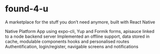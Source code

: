 # found-4-u
A marketplace for the stuff you don’t need anymore, built with React Native

Native Platform App using expo-cli, Yup and Formik forms, apisauce linked to a node backend server
Implemented an offline support, data stored in cache, modulable components hooks and personalised routes
Authentification, login/register, navigable screens and notifications

